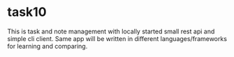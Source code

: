 # task10

This is task and note management with locally started small rest api and simple cli client.
Same app will be written in different languages/frameworks for learning and comparing.
